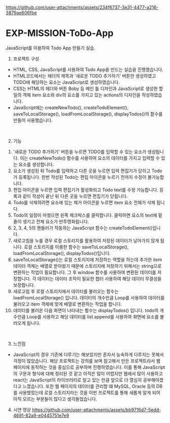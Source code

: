 
https://github.com/user-attachments/assets/234f6737-3e31-4477-a216-3879ae606fbe
# EXP-MISSION-ToDo-App
JavaScript를 이용하여 Todo App 만들기 실습.
<br>

1. 프로젝트 구성
- HTML, CSS, JavaScript를 사용하여 Todo App을 만드는 실습을 진행했습니다.
- HTML코드에서는 헤더의 제목과 '새로운 TODO 추가하기' 버튼만 생성하였고 TODO에 해당하는 요소는 JavaScript로 생성하였습니다.
- CSS는 HTML의 헤더와 버튼 Boby 등 메인 틀 디자인과 JavaScript로 생성한 할 일의 객체 item 요소와 div의 요소를 가지고 있는 actions의 디자인을 작성하였습니다.
- JavaScript에는 createNewTodo(), createTodoElement(), saveToLocalStorage(), loadFromLocalStorage(), displayTodos()의 함수를 만들어 사용했습니다.

<br>

2. 기능
1) '새로운 TODO 추가하기' 버튼을 누르면 TODO를 입력할 수 있는 요소가 생성됩니다. 이는 createNewTodo() 함수를 사용하여 요소의 데이터를 가지고 입력할 수 있는 요소를 생성합니다.
2) 요소가 생성된 뒤 Todo를 입력하고 다른 곳을 누르면 입력 편집기가 닫히고 Todo가 등록됩니다. 한번 작성된 Todo는 편집 아이콘을 누르기 전까지 수정이 불가능합니다.
3) 편집 아이콘을 누르면 입력 편집기가 활성화되고 Todo text를 수정 가능합니다. 등록과 같이 작성이 끝난 뒤 다른 곳을 누르면 편집기가 닫힙니다.
4) Todo를 삭제하려면 요소에 있는 제거 아이콘을 누르면 item 요소 전체가 삭제 됩니다.
5) Todo의 일정이 마쳤으면 왼쪽 체크박스를 클릭합니다. 클릭하면 요소의 text에 밑줄이 생기고 전체 요소가 반투명화됩니다.
6) 2, 3, 4, 5의 핸들러가 작동하는 JavaScript 함수는 createTodoElement()입니다.
7) 새로고침을 누를 경우 로컬 스토리지를 활용하여 저장된 데이터가 날아가지 않게 됩니다. 로컬 스토리지를 이용한 함수는 saveToLocalStorage(), loadFromLocalStorage(), displayTodos()입니다.
8) saveToLocalStorage()는 로컬 스토리지에 저장하는 역할을 하는데 추가한 item 데이터 객체는 배열로 받아왔기 때문에 스토리지에 저장하기 위해서는 string으로 변환하는 작업이 필요합니다. 그 후 window 함수를 사용하여 변환된 데이터를 저장합니다. 각 데이터는 데이터 조작이 필요한 챕터 사용하여 해당 데이터 무결성을 보장합니다.
9) 새로고침 후 로컬 스토리지에서 데이터를 불러오는 함수는 loadFromLocalStorage() 입니다. 데이터의 개수만큼 Loop를 사용하여 데이터를 불러오고 item 객체에 맞게 배열로 변환하는 작업을 합니다.
10) 데이터를 불러온 다음 화면이 나타내는 함수는 displayTodos() 입니다. todo의 개수만큼 Loop를 사용하고 해당 데이터를 list.append를 사용하여 화면에 요소를 불러오게 됩니다.

<br>

3. 느낀점
- JavaScript의 경우 기존에 다루기는 해보았지만 혼자서 능숙하게 다루지는 못해서 걱정이 많았습니다. 해당 프로젝트는 강의를 보며 참고해서 만든 프로젝트라서 웹 페이지에 동작하는 것을 중심으로 공부하며 진행하였습니다. 이를 통해 JavaScript의 구문과 형식에 대해 정리된 것 같고 아직은 많이 어렵지만 웹에서 많이 사용하고 react는 JavaScript의 라이브러리로 알고 있는 만큼 앞으로 더 열심히 공부해야겠다고 느꼈습니다. 또한 웹 페이지의 데이터를 관리할 떄 MySQL, Oracle 등의 DB를 사용했었는데 로컬 스토리지라는 것을 이번 프로젝트를 통해 새롭게 알게 되어 아직 모르는 부분들이 많다고 생각들었습니다.

4. 시연 영상
https://github.com/user-attachments/assets/bb9716d7-5edd-4691-82a9-e0445751e7e9
